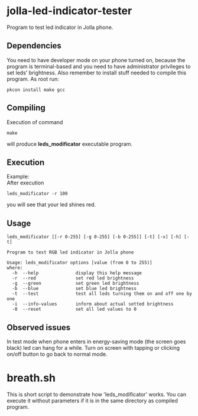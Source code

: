 # jolla-led-indicator-tester

Program to test led indicator in Jolla phone.

## Dependencies
You need to have developer mode on your phone turned on, because the program is
terminal-based and you need to have administrator privileges to set leds'
brightness. Also remember to install stuff needed to compile this program. As
root run:
```
pkcon install make gcc
```

## Compiling
Execution of command
```
make
```
will produce <b>leds_modificator</b> executable program.

## Execution
Example:<br>
After execution
```
leds_modificator -r 100
```
you will see that your led shines red.

## Usage

```
leds_modificator [[-r 0-255] [-g 0-255] [-b 0-255]] [-t] [-v] [-h] [-t]

Program to test RGB led indicator in Jolla phone

Usage: leds_modificator options [value (from 0 to 255)]
where:
  -h  --help              display this help message
  -r  --red               set red led brightness
  -g  --green             set green led brightness
  -b  --blue              set blue led brightness
  -t  --test              test all leds turning them on and off one by one
  -i  --info-values       inform about actual setted brightness
  -0  --reset             set all led values to 0
```

## Observed issues
In test mode when phone enters in energy-saving mode (the screen goes black)
led can hang for a while. Turn on screen with tapping or clicking on/off button
to go back to normal mode.


# breath.sh
This is short script to demonstrate how 'leds_modificator' works. You can
execute it without parameters if it is in the same directory as compiled
program.
